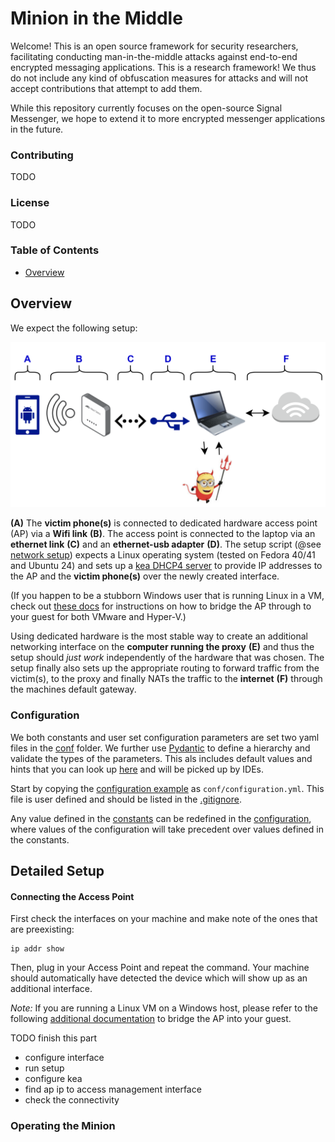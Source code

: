 # Minion in the Middle

Welcome! This is an open source framework for security researchers, facilitating conducting man-in-the-middle attacks against end-to-end encrypted messaging applications.
This is a research framework! We thus do not include any kind of obfuscation measures for attacks and will not accept contributions that attempt to add them.

While this repository currently focuses on the open-source Signal Messenger, we hope to extend it to more encrypted messenger applications in the future.

### Contributing

TODO

### License

TODO

### Table of Contents

<!-- TOC -->
* [Overview](#overview)
<!-- TOC -->

## Overview

We expect the following setup:

![setup](fig/high-level-hardware-setup.png)

**(A)** The **victim phone(s)** is connected to dedicated hardware access point (AP) via a **Wifi link** **(B)**. 
The access point is connected to the laptop via an **ethernet link** **(C)** and an **ethernet-usb adapter** **(D)**.
The setup script (@see [network setup](setup/network.py)) expects a Linux operating system (tested on Fedora 40/41 and Ubuntu 24) and sets up a [kea DHCP4 server](https://www.isc.org/kea/) to provide
IP addresses to the AP and the **victim phone(s)** over the newly created interface. 

(If you happen to be a stubborn Windows user that is running Linux in a VM, check out [these docs](setup/Hypervisor_bridgeing.md) for
instructions on how to bridge the AP through to your guest for both VMware and Hyper-V.)

Using dedicated hardware is the most stable way to create an additional networking interface on the **computer running the proxy**
**(E)** and thus the setup should *just work* independently of the hardware that was chosen. The setup finally also sets up the appropriate routing to forward traffic from the victim(s), to the proxy and finally NATs the traffic to the **internet** **(F)** through the machines default gateway.

### Configuration

We both constants and user set configuration parameters are set two yaml files in the [conf](conf) folder. We further use [Pydantic](https://docs.pydantic.dev/latest/) to define a hierarchy and validate the types of the parameters. This als includes default values and hints that you can look up [here](conf/config_spec.py) and will be picked up by IDEs.

Start by copying the [configuration example](conf/configuration.example.yml) as `conf/configuration.yml`. This file is user defined and should be listed in the [.gitignore](.gitignore).

Any value defined in the [constants](conf/constants.yml) can be redefined in the [configuration](conf/configuration.yml), where values of the configuration will take precedent over values defined in the constants.

## Detailed Setup
#### Connecting the Access Point
First check the interfaces on your machine and make note of the ones that are preexisting:
```
ip addr show
```
Then, plug in your Access Point and repeat the command. Your machine should automatically have detected the device which will show up as an additional interface.

*Note:* If you are running a Linux VM on a Windows host, please refer to the following [additional documentation](setup/Hypervisor_bridgeing.md) to bridge the AP into your guest.

TODO finish this part
- configure interface
- run setup
- configure kea
- find ap ip to access management interface
- check the connectivity

### Operating the Minion

